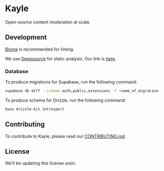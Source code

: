 # Kayle

Open-source content moderation at scale.

## Development

[Biome](https://biomejs.dev/) is recommended for linting.

We use [Deepsource](https://deepsource.io/) for static analysis. Our link is
[here](https://app.deepsource.com/gh/KayleAI/kayle).

### Database

To produce migrations for Supabase, run the following command:

```bash
supabase db diff --schema auth,public,extensions -f <name_of_migration>
```

To produce schema for Drizzle, run the following command:

```bash
bunx drizzle-kit introspect
```

## Contributing

To contribute to Kayle, please read our [CONTRIBUTING.md](CONTRIBUTING.md).

## License

We’ll be updating this license soon.